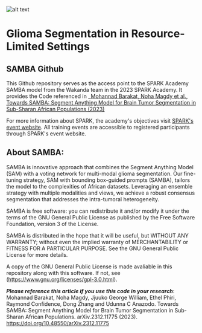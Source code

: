 ![alt text](https://github.com/SPARK-Academy01/SPARK_SAMBA/blob/main/source/SAMBA.png)

# Glioma Segmentation in Resource-Limited Settings
## SAMBA Github

This Github repository serves as the access point to the SPARK Academy SAMBA model from the Wakanda team in the 2023 SPARK Academy. It provides the Code referenced in _[Mohannad Barakat, Noha Magdy et al., Towards SAMBA: Segment Anything Model for Brain Tumor Segmentation in Sub-Sharan African Populations (2023)](http://arxiv.org/abs/2312.11775)

For more information about SPARK, the academy's objectives visit [SPARK's event website](https://event.fourwaves.com/spark). All training events are accessible to registered participants through SPARK's event website.

## About SAMBA:

SAMBA is innovative approach that combines the Segment Anything Model (SAM) with a voting network for multi-modal glioma segmentation. Our fine-tuning strategy, SAM with bounding box-guided prompts (SAMBA), tailors the model to the complexities of African datasets. Leveraging an ensemble strategy with multiple modalities and views, we achieve a robust consensus segmentation that addresses the intra-tumoral heterogeneity. 

SAMBA is free software: you can redistribute it and/or modify it under the terms of the GNU General Public License as published by the Free Software Foundation, version 3 of the License.

SAMBA is distributed in the hope that it will be useful, but WITHOUT ANY WARRANTY; without even the implied warranty of    MERCHANTABILITY or FITNESS FOR A PARTICULAR PURPOSE. See the GNU General Public License for more details.

A copy of the GNU General Public License is made avaliable in this repository along with this software. If not, see (https://www.gnu.org/licenses/gpl-3.0.html).

***Please reference this article if you use this code in your research***: 
Mohannad Barakat, Noha Magdy, Jjuuko George William, Ethel Phiri, Raymond Confidence, Dong Zhang and Udunna C Anazodo. Towards SAMBA: Segment Anything Model for Brain Tumor Segmentation in Sub-Sharan African Populations. arXiv.2312.11775 (2023). https://doi.org/10.48550/arXiv.2312.11775
